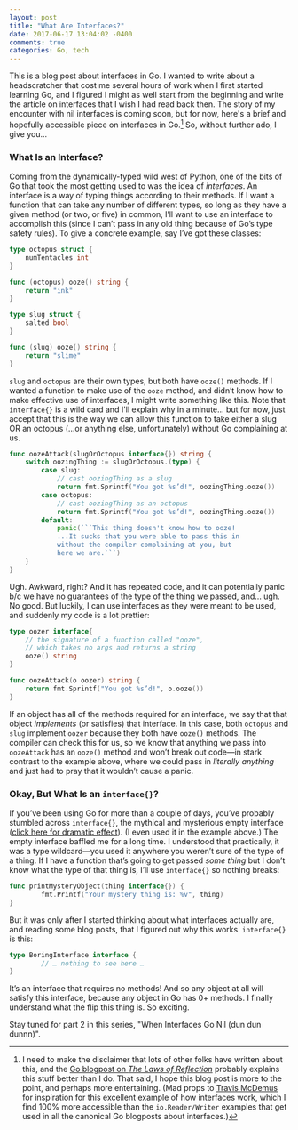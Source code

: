 ```yaml
---
layout: post
title: "What Are Interfaces?"
date: 2017-06-17 13:04:02 -0400
comments: true
categories: Go, tech
---
```

This is a blog post about interfaces in Go. I wanted to write about a headscratcher that cost me several hours of work when I first started learning Go, and I figured I might as well start from the beginning and write the article on interfaces that I wish I had read back then. The story of my encounter with nil interfaces is coming soon, but for now, here's a brief and hopefully accessible piece on interfaces in Go.[^1] So, without further ado, I give you...

### What Is an Interface?

Coming from the dynamically-typed wild west of Python, one of the bits of Go that took the most getting used to was the idea of *interfaces*. An interface is a way of typing things according to their methods. If I want a function that can take any number of different types, so long as they have a given method (or two, or five) in common, I’ll want to use an interface to accomplish this (since I can’t pass in any old thing because of Go’s type safety rules). To give a concrete example, say I’ve got these classes: <!--more-->

```go
type octopus struct {
    numTentacles int
}

func (octopus) ooze() string {
    return "ink"
}

type slug struct {
    salted bool
}

func (slug) ooze() string {
    return "slime"
}
```


`slug` and `octopus` are their own types, but both have `ooze()` methods. If I wanted a function to make use of the `ooze` method, and didn’t know how to make effective use of interfaces, I might write something like this. Note that `interface{}` is a wild card and I'll explain why in a minute... but for now, just accept that this is the way we can allow this function to take either a slug OR an octopus (...or anything else, unfortunately) without Go complaining at us.

```go
func oozeAttack(slugOrOctopus interface{}) string {
    switch oozingThing := slugOrOctopus.(type) {
        case slug:
            // cast oozingThing as a slug
            return fmt.Sprintf("You got %s’d!", oozingThing.ooze())
        case octopus:
            // cast oozingThing as an octopus
            return fmt.Sprintf("You got %s’d!", oozingThing.ooze())
        default:
            panic(```This thing doesn't know how to ooze!
            ...It sucks that you were able to pass this in
            without the compiler complaining at you, but
            here we are.```)
    }
}
```

Ugh. Awkward, right? And it has repeated code, and it can potentially panic b/c we have no guarantees of the type of the thing we passed, and… ugh. No good. But luckily, I can use interfaces as they were meant to be used, and suddenly my code is a lot prettier:

```go
type oozer interface{
    // the signature of a function called "ooze",
    // which takes no args and returns a string
    ooze() string
}

func oozeAttack(o oozer) string {
    return fmt.Sprintf("You got %s’d!", o.ooze())
}
```

If an object has all of the methods required for an interface, we say that that object *implements* (or satisfies) that interface. In this case, both `octopus` and `slug` implement `oozer` because they both have `ooze()` methods. The compiler can check this for us, so we know that anything we pass into `oozeAttack` has an `ooze()` method and won’t break out code—in stark contrast to the example above, where we could pass in *literally anything* and just had to pray that it wouldn’t cause a panic.


### Okay, But What Is an `interface{}`?

If you’ve been using Go for more than a couple of days, you’ve probably stumbled across `interface{}`, the mythical and mysterious empty interface ([click here for dramatic effect](https://www.youtube.com/watch?v=bW7Op86ox9g)). (I even used it in the example above.) The empty interface baffled me for a long time. I understood that practically, it was a type wildcard—you used it anywhere you weren’t sure of the type of a thing. If I have a function that’s going to get passed *some thing* but I don’t know what the type of that thing is, I’ll use `interface{}` so nothing breaks:

```go
func printMysteryObject(thing interface{}) {
        fmt.Printf("Your mystery thing is: %v", thing)
}
```

But it was only after I started thinking about what interfaces actually are, and reading some blog posts, that I figured out why this works. `interface{}` is this:

```go
type BoringInterface interface {
        // … nothing to see here …
}
```

It’s an interface that requires no methods! And so any object at all will satisfy this interface, because any object in Go has 0+ methods. I finally understand what the flip this thing is. So exciting.

Stay tuned for part 2 in this series, "When Interfaces Go Nil (dun dun dunnn)".

[^1]: I need to make the disclaimer that lots of other folks have written about this, and the [Go blogpost on *The Laws of Reflection*](https://blog.golang.org/laws-of-reflection) probably explains this stuff better than I do. That said, I hope this blog post is more to the point, and perhaps more entertaining. (Mad props to [Travis McDemus](http://aoeu.github.io/) for inspiration for this excellent example of how interfaces work, which I find 100% more accessible than the `io.Reader/Writer` examples that get used in all the canonical Go blogposts about interfaces.)
